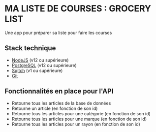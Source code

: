 # MA LISTE DE COURSES : GROCERY LIST

Une app pour préparer sa liste pour faire les courses

## Stack technique

- [NodeJS](https://nodejs.org/en/download/) (v12 ou supérieure)
- [PostgreSQL](https://www.postgresql.org/download/) (v12 ou supérieure)
- [Sqitch](https://sqitch.org/download/) (v1 ou supérieure)
- [Git](https://git-scm.com/downloads)

## Fonctionnalités en place pour l'API

- Retourne tous les articles de la base de données
- Retourne un article (en fonction de son id)
- Retourne tous les articles pour une catégorie (en fonction de son id)
- Retourne tous les articles pour une marque (en fonction de son id)
- Retourne tous les articles pour un rayon (en fonction de son id)